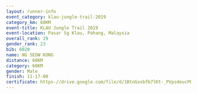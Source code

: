 ```yaml
---
layout: runner-info 
event_category: klau-jungle-trail-2019 
category_km: 60KM 
event-title: KLAU Jungle Trail 2019 
event-location: Pasar Sg Klau, Pahang, Malaysia 
overall_rank: 29
gender_rank: 23
bib: 6020
name: NG SEOW KONG
distance: 60KM
category: 60KM
gender: Male
finish: 11-17-00
certificate: https-//drive.google.com/file/d/1BtnGxsbfb7lKt-_PVpsdeucPEqUxXPZb/view?usp=sharing
---
```

